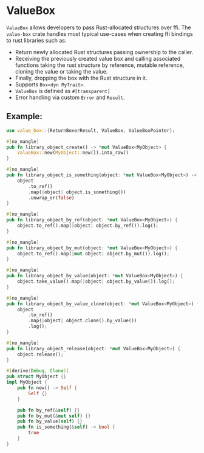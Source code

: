 # ValueBox

`ValueBox` allows developers to pass Rust-allocated structures over ffi.
The `value-box` crate handles most typical use-cases when creating ffi bindings to rust libraries such as:
 - Return newly allocated Rust structures passing ownership to the caller.
 - Receiving the previously created value box and calling associated functions taking the rust structure by reference, mutable reference, cloning the value or taking the value.
 - Finally, dropping the box with the Rust structure in it.
 - Supports `Box<dyn MyTrait>`.
 - `ValueBox` is defined as `#[transparent]`
 - Error handling via custom `Error` and `Result`.

## Example:

```rust
use value_box::{ReturnBoxerResult, ValueBox, ValueBoxPointer};

#[no_mangle]
pub fn library_object_create() -> *mut ValueBox<MyObject> {
    ValueBox::new(MyObject::new()).into_raw()
}

#[no_mangle]
pub fn library_object_is_something(object: *mut ValueBox<MyObject>) -> bool {
    object
        .to_ref()
        .map(|object| object.is_something())
        .unwrap_or(false)
}

#[no_mangle]
pub fn library_object_by_ref(object: *mut ValueBox<MyObject>) {
    object.to_ref().map(|object| object.by_ref()).log();
}

#[no_mangle]
pub fn library_object_by_mut(object: *mut ValueBox<MyObject>) {
    object.to_ref().map(|mut object| object.by_mut()).log();
}

#[no_mangle]
pub fn library_object_by_value(object: *mut ValueBox<MyObject>) {
    object.take_value().map(|object| object.by_value()).log();
}

#[no_mangle]
pub fn library_object_by_value_clone(object: *mut ValueBox<MyObject>) {
    object
        .to_ref()
        .map(|object| object.clone().by_value())
        .log();
}

#[no_mangle]
pub fn library_object_release(object: *mut ValueBox<MyObject>) {
    object.release();
}

#[derive(Debug, Clone)]
pub struct MyObject {}
impl MyObject {
    pub fn new() -> Self {
        Self {}
    }

    pub fn by_ref(&self) {}
    pub fn by_mut(&mut self) {}
    pub fn by_value(self) {}
    pub fn is_something(&self) -> bool {
        true
    }
}
```